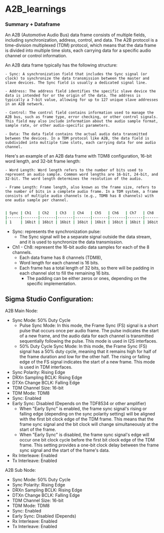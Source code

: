 # A2B_learnings

### Summary + Dataframe

An A2B (Automotive Audio Bus) data frame consists of multiple fields, including synchronization, address, control, and data. The A2B protocol is a time-division multiplexed (TDM) protocol, which means that the data frame is divided into multiple time slots, each carrying data for a specific audio channel or control information.

An A2B data frame typically has the following structure:

    - Sync: A synchronization field that includes the Sync signal (or clock) to synchronize the data transmission between the master and slave devices. The Sync field is usually a dedicated signal line.
    
    - Address: The address field identifies the specific slave device the data is intended for or the origin of the data. The address is typically a 7-bit value, allowing for up to 127 unique slave addresses in an A2B network.
    
    - Control: The control field contains information used to manage the A2B bus, such as frame type, error checking, or other control signals. This field may also include information about the audio sample format, sample rate, or other audio-specific parameters.
    
    - Data: The data field contains the actual audio data transmitted between the devices. In a TDM protocol like A2B, the data field is subdivided into multiple time slots, each carrying data for one audio channel.

Here's an example of an A2B data frame with TDM8 configuration, 16-bit word length, and 32-bit frame length:

    - Word Length: Word length refers to the number of bits used to represent an audio sample. Common word lengths are 16-bit, 24-bit, and 32-bit. The word length determines the resolution of the audio.

    - Frame Length: Frame length, also known as the frame size, refers to the number of bits in a complete audio frame. In a TDM system, a frame consists of multiple audio channels (e.g., TDM8 has 8 channels) with one audio sample per channel.


``` bash

| Sync | Ch1   | Ch2   | Ch3   | Ch4   | Ch5   | Ch6   | Ch7   | Ch8   |
|------|-------|-------|-------|-------|-------|-------|-------|-------|
| 1    | 16bit | 16bit | 16bit | 16bit | 16bit | 16bit | 16bit | 16bit |

```

- Sync: represents the synchronization pulse:
    - The Sync signal will be a separate signal outside the data stream, and it is used to synchronize the data transmission.
- Ch1 - Ch8: represent the 16-bit audio data samples for each of the 8 channels. 
    - Each data frame has 8 channels (TDM8), 
    - Word length for each channel is 16 bits. 
    - Each frame has a total length of 32 bits, so there will be padding in each channel slot to fill the remaining 16 bits. 
        - The padding can be either zeros or ones, depending on the specific implementation.

## Sigma Studio Configuration:

A2B Main Node:

- Sync Mode: 50% Duty Cycle
    - Pulse Sync Mode: In this mode, the Frame Sync (FS) signal is a short pulse that occurs once per audio frame. The pulse indicates the start of a new frame, and the audio data for each channel is transmitted sequentially following the pulse. This mode is used in I2S interfaces.
    - 50% Duty Cycle Sync Mode: In this mode, the Frame Sync (FS) signal has a 50% duty cycle, meaning that it remains high for half of the frame duration and low for the other half. The rising or falling edge of the FS signal indicates the start of a new frame. This mode is used in TDM interfaces.
- Sync Polarity: Rising Edge
- DRXn Sampling BCLK: Rising Edge
- DTXn Change BCLK: Falling Edge
- TDM Channel Size: 16-bit
- TDM Mode: TDM8
- Sync: Enabled
- Early Sync: Disabled (Depends on the TDF8534 or other amplifier)
    - When "Early Sync" is enabled, the frame sync signal's rising or falling edge (depending on the sync polarity setting) will be aligned with the first bit clock edge of the TDM frame. This means that the frame sync signal and the bit clock will change simultaneously at the start of the frame.
    - When "Early Sync" is disabled, the frame sync signal's edge will occur one bit clock cycle before the first bit clock edge of the TDM frame. This setting provides a one-bit clock delay between the frame sync signal and the start of the frame's data.
- Rx Interleave: Enabled
- Tx Interleave: Enabled

A2B Sub Node:

- Sync Mode: 50% Duty Cycle
- Sync Polarity: Rising Edge
- DRXn Sampling BCLK: Rising Edge
- DTXn Change BCLK: Falling Edge
- TDM Channel Size: 16-bit
- TDM Mode: TDM8
- Sync: Enabled
- Early Sync: Disabled (Depends)
- Rx Interleave: Enabled
- Tx Interleave: Enabled


